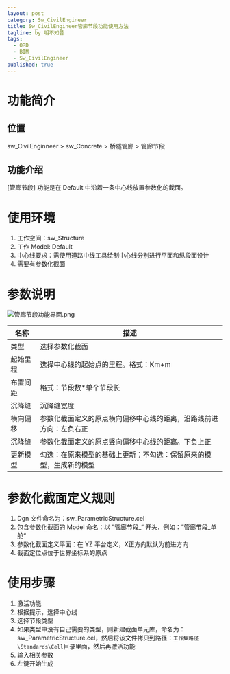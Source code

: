 ```yaml
---
layout: post
category: Sw_CivilEngineer
title: Sw_CivilEngineer管廊节段功能使用方法
tagline: by 明不知昔
tags: 
  - ORD
  - BIM
  - Sw_CivilEngineer
published: true
---
```


<!--more-->

# 功能简介

## 位置

sw_CivilEnginneer > sw_Concrete > 桥隧管廊 > 管廊节段

## 功能介绍

[管廊节段] 功能是在 Default 中沿着一条中心线放置参数化的截面。

# 使用环境

1. 工作空间：sw_Structure
2. 工作 Model: Default
3. 中心线要求：需使用道路中线工具绘制中心线分别进行平面和纵段面设计
4. 需要有参数化截面

# 参数说明

![管廊节段功能界面.png](https://i.loli.net/2020/01/09/yJiplxK1eE95dLF.png)

| 名称     | 描述                                 |
| -------- | ------------------------------ |
| 类型     | 选择参数化截面                       |
| 起始里程 | 选择中心线的起始点的里程。格式：Km+m |
| 布置间距 | 格式：节段数\*单个节段长              |
| 沉降缝   | 沉降缝宽度                           |
| 横向偏移 | 参数化截面定义的原点横向偏移中心线的距离，沿路线前进方向：左负右正 |
| 沉降缝   | 参数化截面定义的原点竖向偏移中心线的距离。下负上正 |
| 更新模型 | 勾选：在原来模型的基础上更新；不勾选：保留原来的模型，生成新的模型 |



# 参数化截面定义规则

1. Dgn 文件命名为：sw_ParametricStructure.cel
2. 包含参数化截面的 Model 命名：以 ”管廊节段_“ 开头，例如：”管廊节段\_单舱“
3. 参数化截面定义平面：在 YZ 平台定义，X正方向默认为前进方向
4. 截面定位点位于世界坐标系的原点

# 使用步骤

1. 激活功能
2. 根据提示，选择中心线
3. 选择节段类型
4. 如果类型中没有自己需要的类型，则新建截面单元库，命名为：sw_ParametricStructure.cel，然后将该文件拷贝到路径：`工作集路径\Standards\Cell`目录里面，然后再激活功能
5. 输入相关参数
6. 左键开始生成